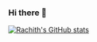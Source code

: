 ### Hi there 👋

[![Rachith's GitHub stats](https://github-readme-stats.vercel.app/api?username=RachithP)](https://github.com/anuraghazra/github-readme-stats)


<!--
**RachithP/RachithP** is a ✨ _special_ ✨ repository because its `README.md` (this file) appears on your GitHub profile.

Here are some ideas to get you started:

- 🔭 I’m currently working on ...
- 🌱 I’m currently learning ...
- 👯 I’m looking to collaborate on ...
- 🤔 I’m looking for help with ...
- 💬 Ask me about ...
- 📫 How to reach me: ...
- 😄 Pronouns: ...
- ⚡ Fun fact: ...
-->
